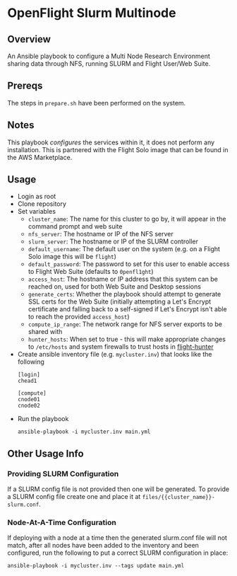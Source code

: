# OpenFlight Slurm Multinode

## Overview

An Ansible playbook to configure a Multi Node Research Environment sharing data through NFS, running SLURM and Flight User/Web Suite.

## Prereqs

The steps in `prepare.sh` have been performed on the system.

## Notes

This playbook _configures_ the services within it, it does not perform any installation. This is partnered with the Flight Solo image that can be found in the AWS Marketplace.

## Usage

- Login as root
- Clone repository
- Set variables
    - `cluster_name`: The name for this cluster to go by, it will appear in the command prompt and web suite
    - `nfs_server`: The hostname or IP of the NFS server 
    - `slurm_server`: The hostname or IP of the SLURM controller
    - `default_username`: The default user on the system (e.g. on a Flight Solo image this will be `flight`) 
    - `default_password`: The password to set for this user to enable access to Flight Web Suite (defaults to `0penfl1ght`)
    - `access_host`: The hostname or IP address that this system can be reached on, used for both Web Suite and Desktop sessions
    - `generate_certs`: Whether the playbook should attempt to generate SSL certs for the Web Suite (initially attempting a Let's Encrypt certificate and falling back to a self-signed if Let's Encrypt isn't able to reach the provided `access_host`) 
    - `compute_ip_range`: The network range for NFS server exports to be shared with
    - `hunter_hosts`: When set to true - this will make appropriate changes to `/etc/hosts` and system firewalls to trust hosts in [flight-hunter](https://github.com/openflighthpc/flight-hunter)
- Create ansible inventory file (e.g. `mycluster.inv`) that looks like the following
  ```shell
  [login]
  chead1

  [compute]
  cnode01
  cnode02
  ```
- Run the playbook 
  ```shell
  ansible-playbook -i mycluster.inv main.yml
  ```

## Other Usage Info

### Providing SLURM Configuration

If a SLURM config file is not provided then one will be generated. To provide a SLURM config file create one and place it at `files/{{cluster_name}}-slurm.conf`.

### Node-At-A-Time Configuration

If deploying with a node at a time then the generated slurm.conf file will not match, after all nodes have been added to the inventory and been configured, run the following to put a correct SLURM configuration in place:

```shell
ansible-playbook -i mycluster.inv --tags update main.yml
```
